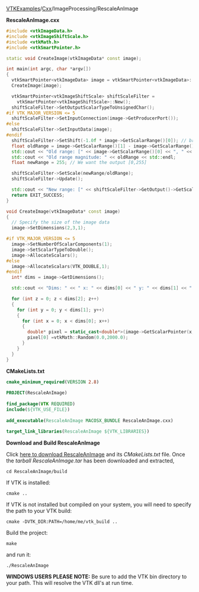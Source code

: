 [VTKExamples](/home/)/[Cxx](/Cxx)/ImageProcessing/RescaleAnImage

**RescaleAnImage.cxx**
```c++
#include <vtkImageData.h>
#include <vtkImageShiftScale.h>
#include <vtkMath.h>
#include <vtkSmartPointer.h>

static void CreateImage(vtkImageData* const image);

int main(int argc, char *argv[])
{
  vtkSmartPointer<vtkImageData> image = vtkSmartPointer<vtkImageData>::New();
  CreateImage(image);

  vtkSmartPointer<vtkImageShiftScale> shiftScaleFilter =
    vtkSmartPointer<vtkImageShiftScale>::New();
  shiftScaleFilter->SetOutputScalarTypeToUnsignedChar();
#if VTK_MAJOR_VERSION <= 5
  shiftScaleFilter->SetInputConnection(image->GetProducerPort());
#else
  shiftScaleFilter->SetInputData(image);
#endif
  shiftScaleFilter->SetShift(-1.0f * image->GetScalarRange()[0]); // brings the lower bound to 0
  float oldRange = image->GetScalarRange()[1] - image->GetScalarRange()[0];
  std::cout << "Old range: [" << image->GetScalarRange()[0] << ", " << image->GetScalarRange()[1] << "]" << std::endl;
  std::cout << "Old range magnitude: " << oldRange << std::endl;
  float newRange = 255; // We want the output [0,255]

  shiftScaleFilter->SetScale(newRange/oldRange);
  shiftScaleFilter->Update();

  std::cout << "New range: [" << shiftScaleFilter->GetOutput()->GetScalarRange()[1] << ", " << shiftScaleFilter->GetOutput()->GetScalarRange()[1] << "]" << std::endl;
  return EXIT_SUCCESS;
}

void CreateImage(vtkImageData* const image)
{
  // Specify the size of the image data
  image->SetDimensions(2,3,1);

#if VTK_MAJOR_VERSION <= 5
  image->SetNumberOfScalarComponents(1);
  image->SetScalarTypeToDouble();
  image->AllocateScalars();
#else
  image->AllocateScalars(VTK_DOUBLE,1);
#endif
  int* dims = image->GetDimensions();

  std::cout << "Dims: " << " x: " << dims[0] << " y: " << dims[1] << " z: " << dims[2] << std::endl;

  for (int z = 0; z < dims[2]; z++)
  {
    for (int y = 0; y < dims[1]; y++)
    {
      for (int x = 0; x < dims[0]; x++)
      {
        double* pixel = static_cast<double*>(image->GetScalarPointer(x,y,z));
        pixel[0] =vtkMath::Random(0.0,2000.0);
      }
    }
  }
}
```
**CMakeLists.txt**
```cmake
cmake_minimum_required(VERSION 2.8)
 
PROJECT(RescaleAnImage)
 
find_package(VTK REQUIRED)
include(${VTK_USE_FILE})
 
add_executable(RescaleAnImage MACOSX_BUNDLE RescaleAnImage.cxx)
 
target_link_libraries(RescaleAnImage ${VTK_LIBRARIES})
```

**Download and Build RescaleAnImage**

Click [here to download RescaleAnImage](https://github.com/lorensen/VTKWikiExamplesTarballs/raw/master/RescaleAnImage.tar) and its *CMakeLists.txt* file.
Once the *tarball RescaleAnImage.tar* has been downloaded and extracted,
```
cd RescaleAnImage/build 
```
If VTK is installed:
```
cmake ..
```
If VTK is not installed but compiled on your system, you will need to specify the path to your VTK build:
```
cmake -DVTK_DIR:PATH=/home/me/vtk_build ..
```
Build the project:
```
make
```
and run it:
```
./RescaleAnImage
```
**WINDOWS USERS PLEASE NOTE:** Be sure to add the VTK bin directory to your path. This will resolve the VTK dll's at run time.

